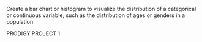  Create a bar chart or histogram to visualize the distribution of a categorical or continuous variable, such as the distribution of ages or genders in a population

PRODIGY PROJECT 1
